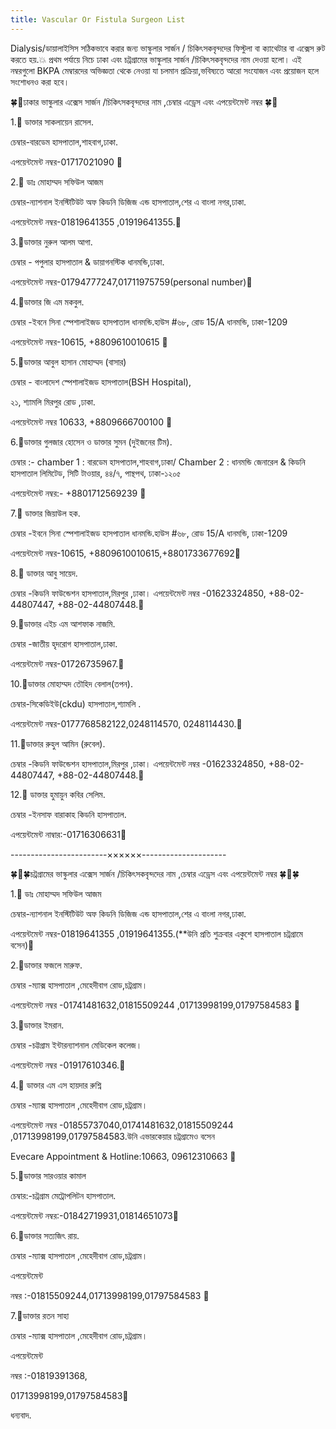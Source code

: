 ```yaml
---
title: Vascular Or Fistula Surgeon List
---
```


Dialysis/ডায়ালাইসিস সঠিকভাবে করার জন্য ভাস্কুলার সার্জন / চিকিৎসকবৃন্দদের ফিস্টুলা বা ক্যাথেটার বা এক্সেস রুট করতে হয়.💥 প্রথম পর্যায়ে নিচে ঢাকা এবং চট্রগ্রামের ভাস্কুলার সার্জন /চিকিৎসকবৃন্দদের নাম দেওয়া হলো। এই নম্বরগুলো BKPA মেম্বারদের অভিজ্ঞতা থেকে নেওয়া যা চলমান প্রক্রিয়া,ভবিষ্যতে আরো সংযোজন এবং প্রয়োজন হলে সংশোধনও করা হবে।

🍀🔰ঢাকার ভাস্কুলার এক্সেস সার্জন /চিকিৎসকবৃন্দদের নাম ,চেম্বার এড্রেস এবং এপয়েন্টমেন্ট নম্বর 🍀🔰

1.🔷️ ডাক্তার সাকলায়েন রাসেল.

চেম্বার-বারডেম হাসপাতাল,শাহবাগ,ঢাকা.

এপয়েন্টমেন্ট নম্বর-01717021090 🔶️

2.🔷️ ডাঃ মোহাম্মদ সফিউল আজম

চেম্বার-ন্যাশনাল ইনস্টিটিউট অফ কিডনি ডিজিজ এন্ড হাসপাতাল,শের এ বাংলা নগর,ঢাকা.

এপয়েন্টমেন্ট নম্বর-01819641355 ,01919641355.🔶️

3.🔷️ডাক্তার নুরুল আলম আগা.

চেম্বার - পপুলার হাসপাতাল & ডায়াগনস্টিক ধানমন্ডি,ঢাকা.

এপয়েন্টমেন্ট নম্বর-01794777247,01711975759(personal number)🔶️

4.🔷️ডাক্তার জি এম মকবুল.

চেম্বার -ইবনে সিনা স্পেশালাইজড হাসপাতাল ধানমন্ডি.হাউস #৬৮, রোড 15/A  ধানমন্ডি,  ঢাকা-1209

এপয়েন্টমেন্ট নম্বর-10615, +8809610010615 🔶️

5.🔷️ডাক্তার আবুল হাসান মোহাম্মদ (বাসার)

চেম্বার - বাংলাদেশ স্পেশালাইজড হাসপাতাল(BSH Hospital),

২১, শ্যামলি মিরপুর রোড ,ঢাকা.

এপয়েন্টমেন্ট নম্বর 10633, +8809666700100 🔶️

6.🔷️ডাক্তার গুলজার হোসেন ও ডাক্তার সুমন (দুইজনের টিম).

চেম্বার :- chamber 1 : বারডেম হাসপাতাল,শাহবাগ,ঢাকা/ Chamber 2 : ধানমন্ডি জেনারেল & কিডনি হাসপাতাল লিমিটেড, সিটি টাওয়ার, ৪৪/৭, পান্থপথ, ঢাকা-১২০৫ 

এপয়েন্টমেন্ট নম্বর:- +8801712569239 🔶️

7.🔷️ ডাক্তার জিয়াউল হক.

চেম্বার -ইবনে সিনা স্পেশালাইজড হাসপাতাল ধানমন্ডি.হাউস #৬৮, রোড 15/A  ধানমন্ডি,  ঢাকা-1209

এপয়েন্টমেন্ট নম্বর-10615, +8809610010615,+8801733677692🔶️

8.🔷️ ডাক্তার আবু সায়েদ.

চেম্বার -কিডনি ফাউন্ডেশন হাসপাতাল,মিরপুর ,ঢাকা। এপয়েন্টমেন্ট নম্বর -01623324850, +88-02-44807447, +88-02-44807448.🔸

9.🔷️ডাক্তার এইচ এম আশফাক নাজমি.

চেম্বার -জাতীয় হৃদরোগ হাসপাতাল,ঢাকা.

এপয়েন্টমেন্ট নম্বর-01726735967.🔶️

10.🔷️ডাক্তার মোহাম্মদ তৌহিদ বেলাল(তপন).

চেম্বার-সিকেডিইউ(ckdu) হাসপাতাল,শ্যামলি .

এপয়েন্টমেন্ট নম্বর-0177768582122,0248114570, 0248114430.🔶️

11.🔹ডাক্তার রুহুল আমিন (রুবেল).

চেম্বার -কিডনি ফাউন্ডেশন হাসপাতাল,মিরপুর ,ঢাকা। এপয়েন্টমেন্ট নম্বর -01623324850, +88-02-44807447, +88-02-44807448.🔸

12.🔷️ ডাক্তার হুমায়ুন কবির সেলিম.

চেম্বার -ইনসাফ বারাকাহ কিডনি হাসপাতাল.

এপয়েন্টমেন্ট নাম্বার:-01716306631🔶️

\------------------------××××××---------------------

🍀🔰🍀চট্রগ্রামের ভাস্কুলার এক্সেস সার্জন /চিকিৎসকবৃন্দদের নাম ,চেম্বার এড্রেস এবং এপয়েন্টমেন্ট নম্বর 🍀🔰🍀

1.🔷️ ডাঃ মোহাম্মদ সফিউল আজম

চেম্বার-ন্যাশনাল ইনস্টিটিউট অফ কিডনি ডিজিজ এন্ড হাসপাতাল,শের এ বাংলা নগর,ঢাকা.

এপয়েন্টমেন্ট নম্বর-01819641355 ,01919641355.(\*\*উনি প্রতি শুক্রবার একুশে হাসপাতাল চট্রগ্রামে বসেন)🔶️

2.🔷️ডাক্তার ফজলে মারুফ.

চেম্বার -ম্যাক্স হাসপাতাল ,মেহেদীবাগ রোড,চট্রগ্রাম।

এপয়েন্টমেন্ট নম্বর -01741481632,01815509244 ,01713998199,01797584583 🔶️

3.🔷️ডাক্তার ইমরান.

চেম্বার -চট্টগ্রাম ইন্টারন্যাশনাল মেডিকেল কলেজ।

এপয়েন্টমেন্ট নম্বর -01917610346.🔶️

4.🔷️ ডাক্তার এম এস হায়দার রুশ্নি

চেম্বার -ম্যাক্স হাসপাতাল ,মেহেদীবাগ রোড,চট্রগ্রাম।

এপয়েন্টমেন্ট নম্বর -01855737040,01741481632,01815509244 ,01713998199,01797584583.উনি এভারকেয়ার চট্রগ্রামেও বসেন

Evecare Appointment & Hotline:10663, 09612310663 🔶️

5.🔷️ডাক্তার সারওয়ার কামাল

চেম্বার:-চট্রগ্রাম মেট্রোপলিটন হাসপাতাল.

এপয়েন্টমেন্ট নম্বর:-01842719931,01814651073🔶️

6.🔷️ডাক্তার সত্যজিৎ রায়.

চেম্বার -ম্যাক্স হাসপাতাল ,মেহেদীবাগ রোড,চট্রগ্রাম।

এপয়েন্টমেন্ট

নম্বর :-01815509244,01713998199,01797584583 🔶️

7.🔷️ডাক্তার রতন সাহা

চেম্বার -ম্যাক্স হাসপাতাল ,মেহেদীবাগ রোড,চট্রগ্রাম।

এপয়েন্টমেন্ট

নম্বর :-01819391368,

01713998199,01797584583🔶️

ধন্যবাদ.
